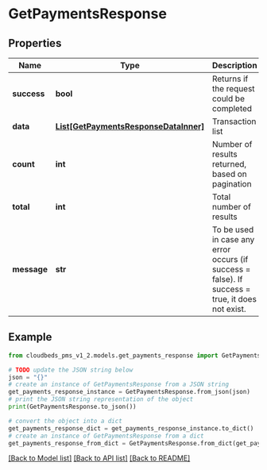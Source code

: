 # GetPaymentsResponse


## Properties

Name | Type | Description | Notes
------------ | ------------- | ------------- | -------------
**success** | **bool** | Returns if the request could be completed | [optional] 
**data** | [**List[GetPaymentsResponseDataInner]**](GetPaymentsResponseDataInner.md) | Transaction list | [optional] 
**count** | **int** | Number of results returned, based on pagination | [optional] 
**total** | **int** | Total number of results | [optional] 
**message** | **str** | To be used in case any error occurs (if success &#x3D; false). If success &#x3D; true, it does not exist. | [optional] 

## Example

```python
from cloudbeds_pms_v1_2.models.get_payments_response import GetPaymentsResponse

# TODO update the JSON string below
json = "{}"
# create an instance of GetPaymentsResponse from a JSON string
get_payments_response_instance = GetPaymentsResponse.from_json(json)
# print the JSON string representation of the object
print(GetPaymentsResponse.to_json())

# convert the object into a dict
get_payments_response_dict = get_payments_response_instance.to_dict()
# create an instance of GetPaymentsResponse from a dict
get_payments_response_from_dict = GetPaymentsResponse.from_dict(get_payments_response_dict)
```
[[Back to Model list]](../README.md#documentation-for-models) [[Back to API list]](../README.md#documentation-for-api-endpoints) [[Back to README]](../README.md)


